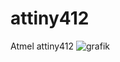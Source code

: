 # attiny412
Atmel attiny412
![grafik](https://user-images.githubusercontent.com/91413908/134805540-2e6a7c3c-00de-4452-b1e7-7f5188bbbe26.png)
